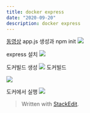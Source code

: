 ```yaml
---
title: docker express
date: "2020-09-20"
description: docker express
---
```

[동영상](https://www.youtube.com/watch?v=CsWoMpK3EtE)
app.js 생성과 npm init
![](https://i.ibb.co/LhxSt14/3.png)


express 설치
![](https://i.ibb.co/gMxq3dN/Screen-Shot-2020-09-20-at-10-21-15-AM.png)

도커빌드 생성
![](https://i.ibb.co/mrj4j2m/Screen-Shot-2020-09-20-at-10-15-03-AM.png)
도커빌드

![](https://i.ibb.co/yWsRpkk/Screen-Shot-2020-09-20-at-12-13-37-AM.png)

도커에서 실행
![](https://i.ibb.co/Rgtxtpd/Screen-Shot-2020-09-20-at-10-22-35-AM.png)


> Written with [StackEdit](https://stackedit.io/).
<!--stackedit_data:
eyJoaXN0b3J5IjpbMjExNzYyMTA3NSwtNjYzMDIzMjcyXX0=
-->